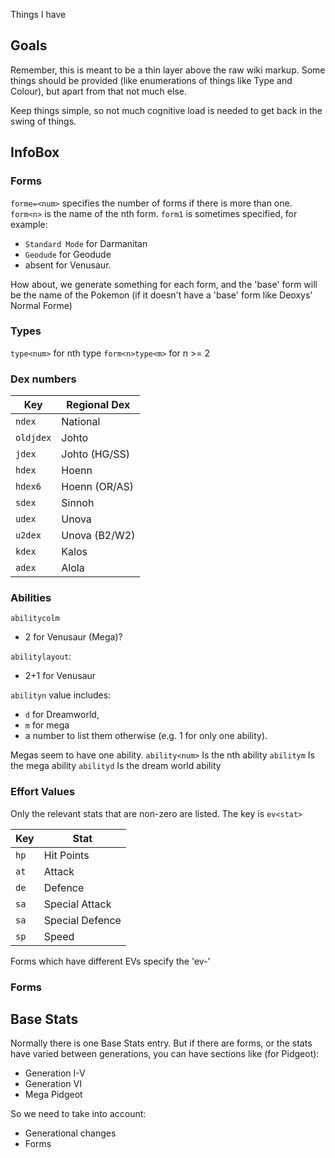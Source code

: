 Things I have

## Goals
Remember, this is meant to be a thin layer above the raw wiki markup.
Some things should be provided (like enumerations of things like Type and
Colour), but apart from that not much else.

Keep things simple, so not much cognitive load is needed to get back in the
swing of things.

## InfoBox

### Forms

`forme=<num>` specifies the number of forms if there is more than one.
`form<n>` is the name of the nth form.
`form1` is sometimes specified, for example:
 - `Standard Mode` for Darmanitan
 - `Geodude` for Geodude
 - absent for Venusaur.

How about, we generate something for each form, and the 'base' form will be the
name of the Pokemon (if it doesn't have a 'base' form like Deoxys' Normal Forme)

### Types
`type<num>` for nth type
`form<n>type<m>` for n >= 2

### Dex numbers

| Key       | Regional Dex  |
| -------   | ------------- |
| `ndex`    | National      |
| `oldjdex` | Johto         |
| `jdex`    | Johto (HG/SS) |
| `hdex`    | Hoenn         |
| `hdex6`   | Hoenn (OR/AS) |
| `sdex`    | Sinnoh        |
| `udex`    | Unova         |
| `u2dex`   | Unova (B2/W2) |
| `kdex`    | Kalos         |
| `adex`    | Alola         |

### Abilities

`abilitycolm`
 - 2 for Venusaur (Mega)?

`abilitylayout`:
 -  2+1 for Venusaur

`abilityn` value includes:
 - `d` for Dreamworld,
 - `m` for mega
 - a number to list them otherwise (e.g. 1 for only one ability).

Megas seem to have one ability.
`ability<num>` Is the nth ability
`abilitym` Is the mega ability
`abilityd` Is the dream world ability


### Effort Values
Only the relevant stats that are non-zero are listed.
The key is `ev<stat>`

| Key  | Stat            |
| ---- | --------------- |
| `hp` | Hit Points      |
| `at` | Attack          |
| `de` | Defence         |
| `sa` | Special Attack  |
| `sa` | Special Defence |
| `sp` | Speed           |

Forms which have different EVs specify the 'ev-'

### Forms

## Base Stats
Normally there is one Base Stats entry.
But if there are forms, or the stats have varied between generations, you can
have sections like (for Pidgeot):

 - Generation I-V
 - Generation VI
 - Mega Pidgeot

So we need to take into account:
 - Generational changes
 - Forms
